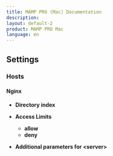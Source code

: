 ```yaml
---
title: MAMP PRO (Mac) Documentation
description: 
layout: default-2
product: MAMP PRO Mac
language: en
---
```


## Settings

### Hosts

#### Nginx

*  **Directory index**  

*  **Access Limits**  

    *  **allow**  
    *  **deny**  
    
*  **Additional parameters for &lt;server&gt;**  
